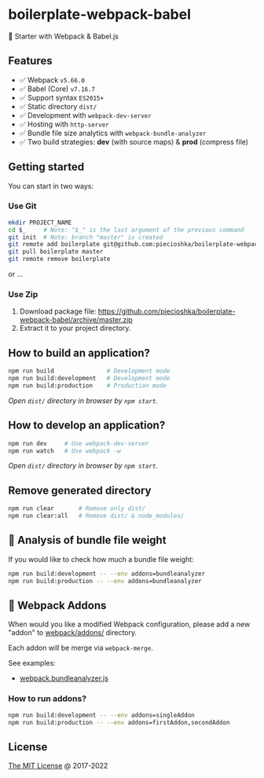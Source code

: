 # boilerplate-webpack-babel

🍴 Starter with Webpack & Babel.js

## Features

* :white_check_mark: Webpack `v5.66.0`
* :white_check_mark: Babel (Core) `v7.16.7`
* :white_check_mark: Support syntax `ES2015+`
* :white_check_mark: Static directory `dist/`
* :white_check_mark: Development with `webpack-dev-server`
* :white_check_mark: Hosting with `http-server`
* :white_check_mark: Bundle file size analytics with `webpack-bundle-analyzer`
* :white_check_mark: Two build strategies: **dev** (with source maps) & **prod** (compress file)

## Getting started

You can start in two ways:

### Use Git

```bash
mkdir PROJECT_NAME
cd $_     # Note: "$_" is the last argument of the previous command
git init  # Note: branch "master" is created
git remote add boilerplate git@github.com:piecioshka/boilerplate-webpack-babel.git
git pull boilerplate master
git remote remove boilerplate
```

or ...

### Use Zip

1. Download package file:
    <https://github.com/piecioshka/boilerplate-webpack-babel/archive/master.zip>
2. Extract it to your project directory.

## How to build an application?

```bash
npm run build               # Development mode
npm run build:development   # Development mode
npm run build:production    # Production mode
```

_Open `dist/` directory in browser by `npm start`._

## How to develop an application?

```bash
npm run dev     # Use webpack-dev-server
npm run watch   # Use webpack -w
```

_Open `dist/` directory in browser by `npm start`._

## Remove generated directory

```bash
npm run clear       # Remove only dist/
npm run clear:all   # Remove dist/ & node_modules/
```

## 🧪 Analysis of bundle file weight

If you would like to check how much a bundle file weight:

```bash
npm run build:development -- --env addons=bundleanalyzer
npm run build:production -- --env addons=bundleanalyzer
```

## 🧩 Webpack Addons

When would you like a modified Webpack configuration, please add a new "addon"
to [webpack/addons/](webpack/addons/) directory.

Each addon will be merge via `webpack-merge`.

See examples:

* [webpack.bundleanalyzer.js](webpack/addons/webpack.bundleanalyzer.js)

### How to run addons?

```bash
npm run build:development -- --env addons=singleAddon
npm run build:production -- --env addons=firstAddon,secondAddon
```

## License

[The MIT License](http://piecioshka.mit-license.org) @ 2017-2022
